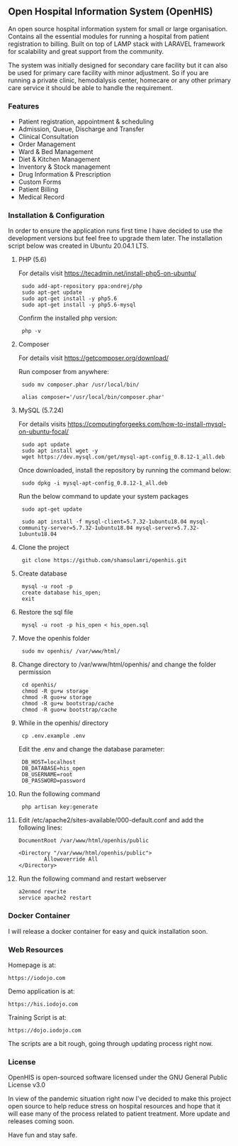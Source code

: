## Open Hospital Information System (OpenHIS)

An open source hospital information system for small or large organisation. Contains all the essential modules for running a hospital from patient registration to billing. Built on top of LAMP stack with LARAVEL framework for scalability and great support from the community.

The system was initially designed for secondary care facility but it can also be used for primary care facility with minor adjustment. So if you are running a private clinic, hemodialysis center, homecare or any other primary care service it should be able to handle the requirement.

### Features

- Patient registration, appointment & scheduling
- Admission, Queue, Discharge and Transfer
- Clinical Consultation  
- Order Management
- Ward & Bed Management
- Diet & Kitchen Management
- Inventory & Stock management
- Drug Information & Prescription
- Custom Forms
- Patient Billing
- Medical Record 

### Installation & Configuration

In order to ensure the application runs first time I have decided to use the development versions but feel free to upgrade them later. The installation script below was created in Ubuntu 20.04.1 LTS.

1. PHP (5.6)

	For details visit https://tecadmin.net/install-php5-on-ubuntu/

		sudo add-apt-repository ppa:ondrej/php
		sudo apt-get update
		sudo apt-get install -y php5.6
		sudo apt-get install -y php5.6-mysql 

	Confirm the installed php version:

		php -v

2. Composer

	For details visit https://getcomposer.org/download/

	Run composer from anywhere:

		sudo mv composer.phar /usr/local/bin/

		alias composer='/usr/local/bin/composer.phar'

2. MySQL (5.7.24)

	For details visits https://computingforgeeks.com/how-to-install-mysql-on-ubuntu-focal/

		sudo apt update
		sudo apt install wget -y
		wget https://dev.mysql.com/get/mysql-apt-config_0.8.12-1_all.deb

	Once downloaded, install the repository by running the command below:

		sudo dpkg -i mysql-apt-config_0.8.12-1_all.deb

	Run the below command to update your system packages

		sudo apt-get update

		sudo apt install -f mysql-client=5.7.32-1ubuntu18.04 mysql-community-server=5.7.32-1ubuntu18.04 mysql-server=5.7.32-1ubuntu18.04

3. Clone the project
	
		git clone https://github.com/shamsulamri/openhis.git

4. Create database

		mysql -u root -p
		create database his_open;
		exit

5. Restore the sql file

		mysql -u root -p his_open < his_open.sql

6. Move the openhis folder

		sudo mv openhis/ /var/www/html/

7. Change directory to /var/www/html/openhis/ and change the folder permission 

		cd openhis/
		chmod -R gu+w storage
		chmod -R guo+w storage
		chmod -R gu+w bootstrap/cache
		chmod -R guo+w bootstrap/cache

8. While in the openhis/ directory 

		cp .env.example .env

	Edit the .env and change the database parameter:

		DB_HOST=localhost
		DB_DATABASE=his_open
		DB_USERNAME=root
		DB_PASSWORD=password

9. Run the following command

		php artisan key:generate

10. Edit /etc/apache2/sites-available/000-default.conf and add the following lines:

		DocumentRoot /var/www/html/openhis/public

		<Directory "/var/www/html/openhis/public">
				Allowoverride All
		</Directory>

11. Run the following command and restart webserver

		a2enmod rewrite
		service apache2 restart

### Docker Container

I will release a docker container for easy and quick installation soon.

### Web Resources

Homepage is at:

	https://iodojo.com

Demo application is at:

	https://his.iodojo.com

Training Script is at:

	https://dojo.iodojo.com

The scripts are a bit rough, going through updating process right now.

### License

OpenHIS is open-sourced software licensed under the GNU General Public License v3.0

In view of the pandemic situation right now I've decided to make this project open source to help reduce stress on hospital resources and hope that it will ease many of the process related to patient treatment. More update and releases coming soon.

Have fun and stay safe.

